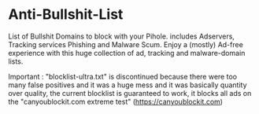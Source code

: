 # Anti-Bullshit-List
List of Bullshit Domains to block with your Pihole. includes Adservers, Tracking services Phishing and Malware Scum.
Enjoy a (mostly) Ad-free experience with this huge collection of ad, tracking and malware-domain lists.

Important : "blocklist-ultra.txt" is discontinued because there were too many false positives and it was a huge mess and it was basically quantity over quality, the current blocklist is guaranteed to work, it blocks all ads on the "canyoublockit.com extreme test" (https://canyoublockit.com) 



